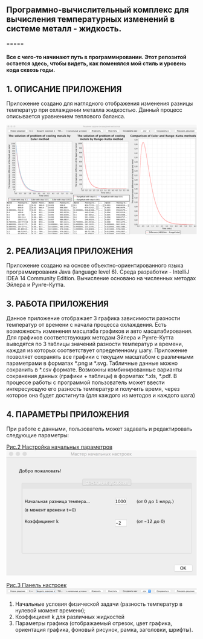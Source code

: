 ## Программно-вычислительный комплекс для вычисления температурных изменений в системе металл - жидкость.

=====

#### Все с чего-то начинают путь в программировании. Этот репозитой остается здесь, чтобы видеть, как поменялся мой стиль и уровень кода сквозь годы.


## 1.	ОПИСАНИЕ ПРИЛОЖЕНИЯ

Приложение создано для наглядного отображения изменения разницы температур при охлаждении металла жидкостью. Данный процесс описывается уравнением теплового баланса.

![main_window](img/main_window.png)

## 2.	РЕАЛИЗАЦИЯ ПРИЛОЖЕНИЯ

Приложение создано на основе объектно-ориентированного языка программирования Java (language level 6). Среда разработки -  IntelliJ IDEA 14 Community Edition. Вычисление основано на численных методах Эйлера и Рунге-Кутта.

## 3.	РАБОТА ПРИЛОЖЕНИЯ
Данное приложение отображает 3 графика зависимости  разности температур от времени с начала процесса охлаждения. Есть возможность изменения масштаба графиков и авто масштабирования.  Для графиков соответствующих методам Эйлера и Рунге-Кутта выводятся по 3 таблицы значений разности температур и времени, каждая из которых соответствует определенному шагу. Приложение позволяет сохранять все графики с текущим масштабом с различными параметрами в форматах *.png  и *.svg. Табличные данные можно сохранить в *.csv формате. Возможны комбинированные варианты сохранения данных (графики + таблицы) в форматах *.xls, *.pdf. В процессе работы с программой пользователь может ввести интересующую его разность температур и получить время, через которое она будет достигнута (для каждого из методов и каждого шага)
   
## 4.	ПАРАМЕТРЫ ПРИЛОЖЕНИЯ

При работе с данными, пользователь может задавать и редактировать следующие параметры:

[Рис.2 Настройка начальных параметров](img/settings_1.png "Рис.2 Настройка начальных параметров")
![settings_1](img/settings_1.png)

[Рис.3 Панель настроек](img/settings_2.png "Рис.3 Панель настроек")
![settings_2](img/settings_2.png)

1)	Начальные условия физической задачи (разность температур в нулевой момент времени);
2)	Коэффициент k для различных жидкостей
3)	Параметры графика (отображаемый отрезок, цвет графика, ориентация графика, фоновый рисунок, рамка, заголовки, шрифты). 


